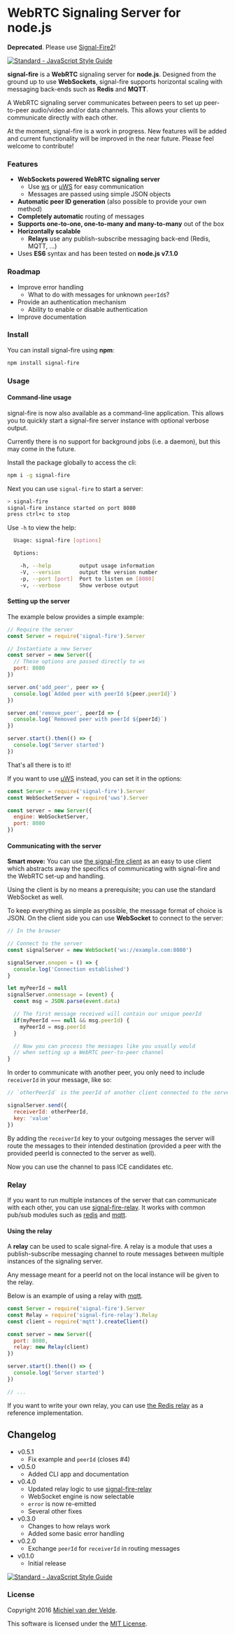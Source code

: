 # WebRTC Signaling Server for node.js

**Deprecated**. Please use [Signal-Fire2](https://github.com/MichielvdVelde/signal-fire)!

[![Standard - JavaScript Style Guide](https://img.shields.io/badge/code%20style-standard-brightgreen.svg)](http://standardjs.com/)

**signal-fire** is a **WebRTC** signaling server for **node.js**. Designed from
the ground up to use **WebSockets**, signal-fire supports horizontal scaling with
messaging back-ends such as **Redis** and **MQTT**.

A WebRTC signaling server communicates between peers to set up peer-to-peer
audio/video and/or data channels. This allows your clients to communicate directly
with each other.

At the moment, signal-fire is a work in progress. New features will be added and
current functionality will be improved in the near future. Please feel welcome
to contribute!

### Features

* **WebSockets powered WebRTC signaling server**
  * Use [ws](https://github.com/websockets/ws) or [µWS](https://github.com/uWebSockets/uWebSockets) for easy communication
  * Messages are passed using simple JSON objects
* **Automatic peer ID generation** (also possible to provide your own method)
* **Completely automatic** routing of messages
* **Supports one-to-one, one-to-many and many-to-many** out of the box
* **Horizontally scalable**
  * **Relays** use any publish-subscribe messaging back-end (Redis, MQTT, ...)
* Uses **ES6** syntax and has been tested on **node.js v7.1.0**

### Roadmap

* Improve error handling
  * What to do with messages for unknown `peerId`s?
* Provide an authentication mechanism
  * Ability to enable or disable authentication
* Improve documentation

### Install

You can install signal-fire using **npm**:

```bash
npm install signal-fire
```

### Usage

#### Command-line usage

signal-fire is now also available as a command-line application. This allows you
to quickly start a signal-fire server instance with optional verbose output.

Currently there is no support for background jobs (i.e. a daemon), but this may
come in the future.

Install the package globally to access the cli:

```bash
npm i -g signal-fire
```

Next you can use `signal-fire` to start a server:

```bash
> signal-fire
signal-fire instance started on port 8080
press ctrl+c to stop
```

Use `-h` to view the help:

```bash
  Usage: signal-fire [options]

  Options:

    -h, --help         output usage information
    -V, --version      output the version number
    -p, --port [port]  Port to listen on [8080]
    -v, --verbose      Show verbose output
```

#### Setting up the server

The example below provides a simple example:

```js
// Require the server
const Server = require('signal-fire').Server

// Instantiate a new Server
const server = new Server({
  // These options are passed directly to ws
  port: 8080
})

server.on('add_peer', peer => {
  console.log(`Added peer with peerId ${peer.peerId}`)
})

server.on('remove_peer', peerId => {
  console.log(`Removed peer with peerId ${peerId}`)
})

server.start().then(() => {
  console.log('Server started')
})
```

That's all there is to it!

If you want to use [µWS](https://github.com/uWebSockets/uWebSockets) instead, you can set it in the options:

```js
const Server = require('signal-fire').Server
const WebSocketServer = require('uws').Server

const server = new Server({
  engine: WebSocketServer,
  port: 8080
})
```

#### Communicating with the server

**Smart move:** You can use [the signal-fire client](https://github.com/MichielvdVelde/signal-fire-client) as an easy to use
client which abstracts away the specifics of communicating with signal-fire and
the WebRTC set-up and handling.

Using the client is by no means a prerequisite; you can use the standard WebSocket
as well.

To keep everything as simple as possible, the message format of choice is JSON.
On the client side you can use **WebSocket** to connect to the server:

```js
// In the browser

// Connect to the server
const signalServer = new WebSocket('ws://example.com:8080')

signalServer.onopen = () => {
  console.log('Connection established')
}

let myPeerId = null
signalServer.onmessage = (event) {
  const msg = JSON.parse(event.data)

  // The first message received will contain our unique peerId
  if(myPeerId === null && msg.peerId) {
    myPeerId = msg.peerId
  }

  // Now you can process the messages like you usually would
  // when setting up a WebRTC peer-to-peer channel
}
```

In order to communicate with another peer, you only need to include `receiverId` in
your message, like so:

```js
// `otherPeerId` is the peerId of another client connected to the server

signalServer.send({
  receiverId: otherPeerId,
  key: 'value'
})
```

By adding the `receiverId` key to your outgoing messages the server will route
the messages to their intended destination (provided a peer with the provided
peerId is connected to the server as well).

Now you can use the channel to pass ICE candidates etc.

### Relay

If you want to run multiple instances of the server that can communicate with each
other, you can use [signal-fire-relay](https://github.com/MichielvdVelde/signal-fire-relay). It works
with common pub/sub modules such as [redis](https://github.com/NodeRedis/node_redis) and [mqtt](https://github.com/mqttjs/MQTT.js).

#### Using the relay

A **relay** can be used to scale signal-fire. A relay is a module
that uses a publish-subscribe messaging channel to route messages between multiple
instances of the signaling server.

Any message meant for a peerId not on the local instance will be given to the relay.

Below is an example of using a relay with [mqtt](https://github.com/mqttjs/MQTT.js).

```js
const Server = require('signal-fire').Server
const Relay = require('signal-fire-relay').Relay
const client = require('mqtt').createClient()

const server = new Server({
  port: 8080,
  relay: new Relay(client)
})

server.start().then(() => {
  console.log('Server started')
})

// ...
```

If you want to write your own relay, you can use [the Redis relay](https://github.com/MichielvdVelde/signal-fire-relay-redis) as a reference
implementation.

## Changelog

* v0.5.1
  * Fix example and `peerId` (closes #4)
* v0.5.0
  * Added CLI app and documentation
* v0.4.0
  * Updated relay logic to use [signal-fire-relay](https://github.com/MichielvdVelde/signal-fire-relay)
  * WebSocket engine is now selectable
  * `error` is now re-emitted
  * Several other fixes
* v0.3.0
  * Changes to how relays work
  * Added some basic error handling
* v0.2.0
  * Exchange `peerId` for `receiverId` in routing messages
* v0.1.0
  * Initial release

[![Standard - JavaScript Style Guide](https://cdn.rawgit.com/feross/standard/master/badge.svg)](https://github.com/feross/standard)

### License

Copyright 2016 [Michiel van der Velde](http://www.michielvdvelde.nl).

This software is licensed under the [MIT License](LICENSE).
